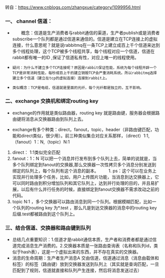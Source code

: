 转自：https://www.cnblogs.com/zhangxue/category/1099956.html
### 一、 channel 信道：
- 　　概念：信道是生产消费者与rabbit通信的渠道，生产者publish或是消费者subscribe一个队列都是通过信道来通信的。信道是建立在TCP连接上的虚拟连接，什么意思呢？就是说rabbitmq在一条TCP上建立成百上千个信道来达到多个线程处理，这个TCP被多个线程共享，每个线程对应一个信道，信道在rabbit都有唯一的ID ,保证了信道私有性，对应上唯一的线程使用。
-     疑问：为什么不建立多个TCP连接呢？原因是rabbit保证性能，系统为每个线程开辟一个TCP是非常消耗性能，每秒成百上千的建立销毁TCP会严重消耗系统。所以rabbitmq选择建立多个信道（建立在tcp的虚拟连接）连接到rabbit上。
-     类似概念：TCP是电缆，信道就是里面的光纤，每个光纤都是独立的，互不影响。

###  二、exchange 交换机和绑定routing key
-  exchange的作用就是类似路由器，routing key 就是路由键，服务器会根据路由键将消息从交换器路由到队列上去。

-  exchange有多个种类：direct，fanout，topic，header（非路由键匹配，功能和direct类似，很少用）。前三种类似集合对应关系那样，（direct）1:1,（fanout）1：N,（topic）N:1
1. direct： 1:1类似完全匹配
2. fanout：1：N  可以把一个消息并行发布到多个队列上去，简单的说就是，当多个队列绑定到fanout的交换器,那么交换器一次性拷贝多个消息分别发送到绑定的队列上，每个队列有这个消息的副本。
　　1. ps：这个可以在业务上实现并行处理多个任务，比如，用户上传图片功能，当消息到达交换器上，它可以同时路由到积分增加队列和其它队列上，达到并行处理的目的，并且易扩展，以后有什么并行任务的时候，直接绑定到fanout交换器不需求改动之前的代码。
3. topic   N:1 ，多个交换器可以路由消息到同一个队列。根据模糊匹配，比如一个队列的routing key 为*.test ，那么凡是到达交换器的消息中的routing key 后缀.test都被路由到这个队列上。

### 三、结合信道、交换器和路由键到队列
- 总结几点重要知识：1.信道才是rabbit通信本质，生产者和消费者都是通过信道完成消息生产消费的。2.交换器本质是一张路由查询表（名称和队列id，类似于hash表），这是一个虚拟出来的东西，并不存在真实的交换器。
- 消息的生命周期：生产者生产消息A 交由信道，信道通过消息（消息由载体和标签）的标签（路由键）放到交换器发送到队列上（其实就是查询匹配，一旦匹配到了规则，信道就直接和队列产生连接，然后将消息发送过去）